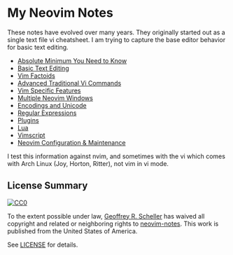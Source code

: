 # My Neovim Notes

These notes have evolved over many years.  They originally
started out as a single text file vi cheatsheet.  I am trying
to capture the base editor behavior for basic text editing.

* [Absolute Minimum You Need to Know](notes/01-AbsoluteMinimalTextEditing.md)
* [Basic Text Editing](notes/02-BasicTextEditing.md)
* [Vim Factoids](notes/03-VimFactoids.md)
* [Advanced Traditional Vi Commands](notes/04-AdvTradViCommands.md)
* [Vim Specific Features](notes/05-VimSpecificFeatures.md)
* [Multiple Neovim Windows](notes/06-MultipleWindows.md)
* [Encodings and Unicode](notes/07-EncodingsUnicode.md)
* [Regular Expressions](notes/08-RegularExpressions.md)
* [Plugins](notes/09-Plugins.md)
* [Lua](notes/10-Lua.md)
* [Vimscript](notes/11-Vimscript.md)
* [Neovim Configuration & Maintenance](notes/12-Configuration.md)

I test this information against nvim, and sometimes with
the vi which comes with Arch Linux (Joy, Horton, Ritter),
not vim in vi mode.

## License Summary

<p xmlns:dct="http://purl.org/dc/terms/"
   xmlns:vcard="http://www.w3.org/2001/vcard-rdf/3.0#">
  <a rel="license"
     href="http://creativecommons.org/publicdomain/zero/1.0/">
     <img src="http://i.creativecommons.org/p/zero/1.0/88x31.png"
          style="border-style: none;"
          alt="CC0"></a>

  To the extent possible under law,
  [Geoffrey R. Scheller](https://github.com/grscheller)
  has waived all copyright and related or neighboring rights
  to [neovim-notes](https://github.com/grscheller/neovim-notes).
  This work is published from the United States of America.
</p>

See [LICENSE](LICENSE) for details.
